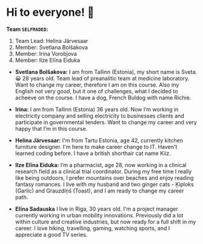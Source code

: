 # Hi to everyone! 🙂

**Team `SELFMADED`:**

1. Team Lead: Helina Järvesaar 
2. Member: Svetlana Bolšakova
3. Member: Irina Vorobjova
4. Member: Ilze Elīna Eiduka

- **Svetlana Bolšakova:** 
I am from Tallinn (Estonia), my short name is Sveta.😀 
28 years old. Team lead of preanalitic team at medicine laboratory. 
Want to change my career, therefore I am on this course.
Also my English not very good, but it one of challenges, what I decided to acheeve on the course.
I have a dog, French Buldog with name Richie.

- **Irina:** I am from Tallinn (Estonia) 36 years old. Now I’m working in electricity company and selling electricity to businesses clients and participate in governmental tenders. Want to change my career and very happy that I’m in this course.
  
- **Helina Järvesaar:** 
I'm from Tartu Estonia, age 42,
currently kitchen furniture designer.
I'm here to make career change to IT. Haven't learned coding before.
I have a british shorthair cat name Kiiz.


- **Ilze Elīna Eiduka:** 
I’m a pharmacist, age 28, now working 
in a clinical research field as a 
clinical trial coordinator. During my 
free time I really like being 
outdoors, I prefer mountains over 
beaches and enjoy reading fantasy 
romances. I live with my husband and 
two ginger cats - Ķiploks (Garlic) and
Grauzdiņš (Toast), and I am ready to
change my career path.

- **Elīna Sadauska**
I live in Riga, 30 years old. I'm a project manager currently working in urban mobility innovations. Previously did a lot within culture and creative industries, but now ready for a full shift in my career. I love hiking, travelling, gaming, watching sports, and I appreciate a good TV series. 
